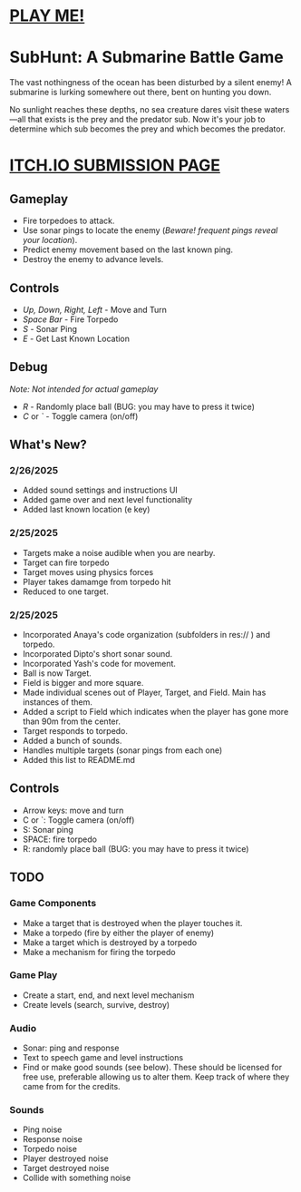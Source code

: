 # [PLAY ME!](https://itch.io/jam/games-for-blind-gamers-4/rate/3362529)

# **SubHunt: A Submarine Battle Game**  

The vast nothingness of the ocean has been disturbed by a silent enemy! A submarine is lurking somewhere out there, bent on hunting you down. 

No sunlight reaches these depths, no sea creature dares visit these waters—all that exists is the prey and the predator sub. Now it's your job to determine which sub becomes the prey and which becomes the predator.  

# [ITCH.IO SUBMISSION PAGE](https://cpresser.itch.io/subhunt)

## Gameplay  
- Fire torpedoes to attack.  
- Use sonar pings to locate the enemy (*Beware! frequent pings reveal your location*).  
- Predict enemy movement based on the last known ping.  
- Destroy the enemy to advance levels.  

## **Controls**
- *Up, Down, Right, Left* - Move and Turn
- *Space Bar* - Fire Torpedo
- *S* - Sonar Ping
- *E* - Get Last Known Location

## **Debug**
*Note: Not intended for actual gameplay*
- *R* - Randomly place ball (BUG: you may have to press it twice)
- *C* or *`* - Toggle camera (on/off)
 

## What's New?
### 2/26/2025
- Added sound settings and instructions UI
- Added game over and next level functionality
- Added last known location (e key)

### 2/25/2025
- Targets make a noise audible when you are nearby.
- Target can fire torpedo
- Target moves using physics forces 
- Player takes damamge from torpedo hit
- Reduced to one target.

### 2/25/2025
- Incorporated Anaya's code organization (subfolders in res:// ) and torpedo.
- Incorporated Dipto's short sonar sound.
- Incorporated Yash's code for movement.
- Ball is now Target.
- Field is bigger and more square.
- Made individual scenes out of Player, Target, and Field. Main has instances of them.
- Added a script to Field which indicates when the player has gone more than 90m from the center.
- Target responds to torpedo.
- Added a bunch of sounds.
- Handles multiple targets (sonar pings from each one)
- Added this list to README.md

## Controls
- Arrow keys: move and turn
- C or `: Toggle camera (on/off)
- S: Sonar ping
- SPACE: fire torpedo
- R: randomly place ball (BUG: you may have to press it twice)

## TODO
### Game Components
- Make a target that is destroyed when the player touches it.
- Make a torpedo (fire by either the player of enemy)
- Make a target which is destroyed by a torpedo
- Make a mechanism for firing the torpedo

### Game Play
- Create a start, end, and next level mechanism
- Create levels (search, survive, destroy)

### Audio
- Sonar: ping and response
- Text to speech game and level instructions
- Find or make good sounds (see below). These should be licensed for free use, preferable allowing us to alter them. Keep track of where they came from for the credits.

### Sounds 
- Ping noise
- Response noise
- Torpedo noise
- Player destroyed noise
- Target destroyed noise
- Collide with something noise
